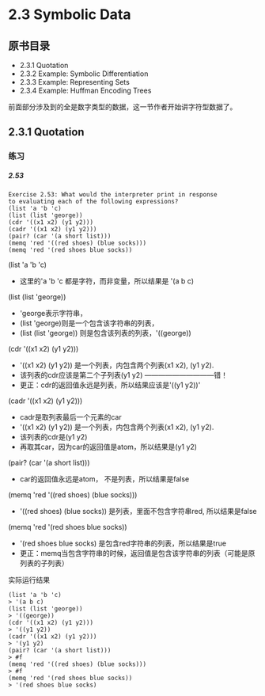 # 2.3 Symbolic Data

## 原书目录

- 2.3.1 Quotation
- 2.3.2 Example: Symbolic Differentiation
- 2.3.3 Example: Representing Sets
- 2.3.4 Example: Huffman Encoding Trees



前面部分涉及到的全是数字类型的数据，这一节作者开始讲字符型数据了。



## 2.3.1 Quotation



### 练习

##### 2.53

```
Exercise 2.53: What would the interpreter print in response
to evaluating each of the following expressions?
(list 'a 'b 'c)
(list (list 'george))
(cdr '((x1 x2) (y1 y2)))
(cadr '((x1 x2) (y1 y2)))
(pair? (car '(a short list)))
(memq 'red '((red shoes) (blue socks)))
(memq 'red '(red shoes blue socks))
```



(list 'a 'b 'c)

- 这里的'a 'b 'c 都是字符，而非变量，所以结果是 '(a b c)

(list (list 'george))

- 'george表示字符串，
- (list 'george)则是一个包含该字符串的列表，
- (list (list 'george)) 则是包含该列表的列表，'((george))

(cdr '((x1 x2) (y1 y2)))

- '((x1 x2) (y1 y2)) 是一个列表，内包含两个列表(x1 x2), (y1 y2).
- 该列表的cdr应该是第二个子列表(y1 y2)     ——————————错！
- 更正：cdr的返回值永远是列表，所以结果应该是'((y1 y2))'

(cadr '((x1 x2) (y1 y2)))

- cadr是取列表最后一个元素的car
- '((x1 x2) (y1 y2)) 是一个列表，内包含两个列表(x1 x2), (y1 y2).
- 该列表的cdr是(y1 y2)
- 再取其car，因为car的返回值是atom，所以结果是(y1 y2)

(pair? (car '(a short list)))

- car的返回值永远是atom， 不是列表，所以结果是false

(memq 'red '((red shoes) (blue socks)))

- '((red shoes) (blue socks)) 是列表，里面不包含字符串red, 所以结果是false

(memq 'red '(red shoes blue socks))

- '(red shoes blue socks) 是包含red字符串的列表，所以结果是true 
- 更正：memq当包含字符串的时候，返回值是包含该字符串的列表（可能是原列表的子列表）

实际运行结果

```
(list 'a 'b 'c)
> '(a b c)
(list (list 'george))
> '((george))
(cdr '((x1 x2) (y1 y2)))
> '((y1 y2))
(cadr '((x1 x2) (y1 y2)))
> '(y1 y2)
(pair? (car '(a short list)))
> #f
(memq 'red '((red shoes) (blue socks)))
> #f
(memq 'red '(red shoes blue socks))
> '(red shoes blue socks)
```


